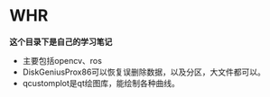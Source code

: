 # WHR
**这个目录下是自己的学习笔记** 

* 主要包括opencv、ros
* DiskGeniusProx86可以恢复误删除数据，以及分区，大文件都可以。
* qcustomplot是qt绘图库，能绘制各种曲线。

